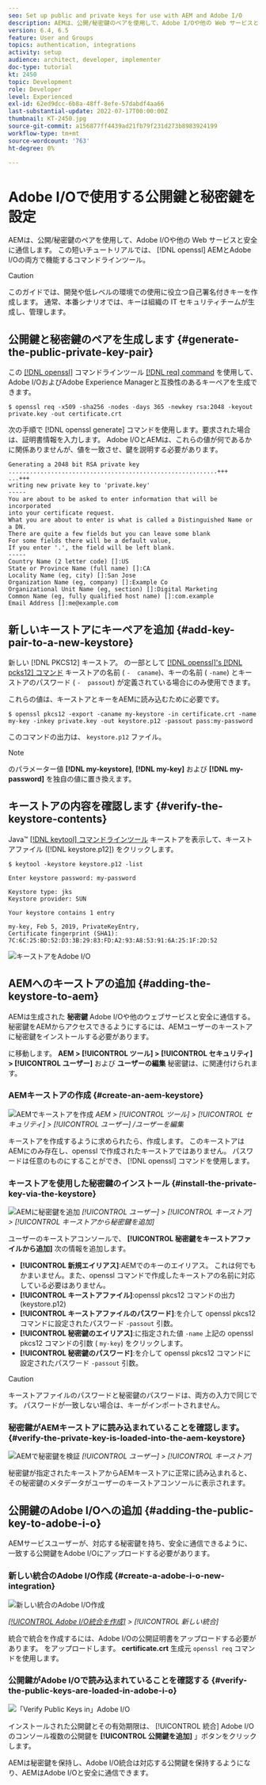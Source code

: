 ```yaml
---
seo: Set up public and private keys for use with AEM and Adobe I/O
description: AEMは、公開/秘密鍵のペアを使用して、Adobe I/Oや他の Web サービスと安全に通信します。 この短いチュートリアルでは、AEMとAdobe I/Oの両方で動作する openssl コマンドラインツールを使用して、互換性のあるキーとキーストアを生成する方法を説明します。
version: 6.4, 6.5
feature: User and Groups
topics: authentication, integrations
activity: setup
audience: architect, developer, implementer
doc-type: tutorial
kt: 2450
topic: Development
role: Developer
level: Experienced
exl-id: 62ed9dcc-6b8a-48ff-8efe-57dabdf4aa66
last-substantial-update: 2022-07-17T00:00:00Z
thumbnail: KT-2450.jpg
source-git-commit: a156877ff4439ad21fb79f231d273b8983924199
workflow-type: tm+mt
source-wordcount: '763'
ht-degree: 0%

---
```


# Adobe I/Oで使用する公開鍵と秘密鍵を設定

AEMは、公開/秘密鍵のペアを使用して、Adobe I/Oや他の Web サービスと安全に通信します。 この短いチュートリアルでは、 [!DNL openssl] AEMとAdobe I/Oの両方で機能するコマンドラインツール。

>[!CAUTION]
>
>このガイドでは、開発や低レベルの環境での使用に役立つ自己署名付きキーを作成します。 通常、本番シナリオでは、キーは組織の IT セキュリティチームが生成し、管理します。

## 公開鍵と秘密鍵のペアを生成します {#generate-the-public-private-key-pair}

この [[!DNL openssl]](https://www.openssl.org/docs/man1.0.2/man1/openssl.html) コマンドラインツール [[!DNL req] command](https://www.openssl.org/docs/man1.0.2/man1/req.html) を使用して、Adobe I/OおよびAdobe Experience Managerと互換性のあるキーペアを生成できます。

```shell
$ openssl req -x509 -sha256 -nodes -days 365 -newkey rsa:2048 -keyout private.key -out certificate.crt
```

次の手順で [!DNL openssl generate] コマンドを使用します。要求された場合は、証明書情報を入力します。 Adobe I/OとAEMは、これらの値が何であるかに関係ありませんが、値を一致させ、鍵を説明する必要があります。

```
Generating a 2048 bit RSA private key
...........................................................+++
...+++
writing new private key to 'private.key'
-----
You are about to be asked to enter information that will be incorporated
into your certificate request.
What you are about to enter is what is called a Distinguished Name or a DN.
There are quite a few fields but you can leave some blank
For some fields there will be a default value,
If you enter '.', the field will be left blank.
-----
Country Name (2 letter code) []:US
State or Province Name (full name) []:CA
Locality Name (eg, city) []:San Jose
Organization Name (eg, company) []:Example Co
Organizational Unit Name (eg, section) []:Digital Marketing
Common Name (eg, fully qualified host name) []:com.example
Email Address []:me@example.com
```

## 新しいキーストアにキーペアを追加 {#add-key-pair-to-a-new-keystore}

新しい [!DNL PKCS12] キーストア。 の一部として [[!DNL openssl]'s [!DNL pcks12] コマンド](https://www.openssl.org/docs/man1.0.2/man1/pkcs12.html) キーストアの名前 ( `-  caname`)、キーの名前 ( `-name`) とキーストアのパスワード ( `-  passout`) が定義されている場合にのみ使用できます。

これらの値は、キーストアとキーをAEMに読み込むために必要です。

```shell
$ openssl pkcs12 -export -caname my-keystore -in certificate.crt -name my-key -inkey private.key -out keystore.p12 -passout pass:my-password
```

このコマンドの出力は、 `keystore.p12` ファイル。

>[!NOTE]
>
>のパラメーター値 **[!DNL my-keystore]**, **[!DNL my-key]** および **[!DNL my-password]** を独自の値に置き換えます。

## キーストアの内容を確認します {#verify-the-keystore-contents}

Java™ [[!DNL keytool] コマンドラインツール](https://docs.oracle.com/middleware/1213/wls/SECMG/keytool-summary-appx.htm#SECMG818) キーストアを表示して、キーストアファイル ([!DNL keystore.p12]) をクリックします。

```shell
$ keytool -keystore keystore.p12 -list

Enter keystore password: my-password

Keystore type: jks
Keystore provider: SUN

Your keystore contains 1 entry

my-key, Feb 5, 2019, PrivateKeyEntry,
Certificate fingerprint (SHA1): 7C:6C:25:BD:52:D3:3B:29:83:FD:A2:93:A8:53:91:6A:25:1F:2D:52
```

![キーストアをAdobe I/O](assets/set-up-public-private-keys-for-use-with-aem-and-adobe-io/adobe-io--public-keys.png)

## AEMへのキーストアの追加 {#adding-the-keystore-to-aem}

AEMは生成された **秘密鍵** Adobe I/Oや他のウェブサービスと安全に通信する。 秘密鍵をAEMからアクセスできるようにするには、AEMユーザーのキーストアに秘密鍵をインストールする必要があります。

に移動します。 **AEM > [!UICONTROL ツール] > [!UICONTROL セキュリティ] > [!UICONTROL ユーザー]** および **ユーザーの編集** 秘密鍵は、に関連付けられます。

### AEMキーストアの作成 {#create-an-aem-keystore}

![AEMでキーストアを作成](assets/set-up-public-private-keys-for-use-with-aem-and-adobe-io/aem--create-keystore.png)
*AEM > [!UICONTROL ツール] > [!UICONTROL セキュリティ] > [!UICONTROL ユーザー] /ユーザーを編集*

キーストアを作成するように求められたら、作成します。 このキーストアはAEMにのみ存在し、openssl で作成されたキーストアではありません。 パスワードは任意のものにすることができ、 [!DNL openssl] コマンドを使用します。

### キーストアを使用した秘密鍵のインストール {#install-the-private-key-via-the-keystore}

![AEMに秘密鍵を追加](assets/set-up-public-private-keys-for-use-with-aem-and-adobe-io/aem--add-private-key.png)
*[!UICONTROL ユーザー] > [!UICONTROL キーストア] > [!UICONTROL キーストアから秘密鍵を追加]*

ユーザーのキーストアコンソールで、 **[!UICONTROL 秘密鍵をキーストアファイルから追加]** 次の情報を追加します。

* **[!UICONTROL 新規エイリアス]**:AEMでのキーのエイリアス。 これは何でもかまいません。また、openssl コマンドで作成したキーストアの名前に対応している必要はありません。
* **[!UICONTROL キーストアファイル]**:openssl pkcs12 コマンドの出力 (keystore.p12)
* **[!UICONTROL キーストアファイルのパスワード]**:を介して openssl pkcs12 コマンドに設定されたパスワード `-passout` 引数。
* **[!UICONTROL 秘密鍵のエイリアス]**:に指定された値 `-name` 上記の openssl pkcs12 コマンドの引数 ( `my-key`) をクリックします。
* **[!UICONTROL 秘密鍵のパスワード]**:を介して openssl pkcs12 コマンドに設定されたパスワード `-passout` 引数。

>[!CAUTION]
>
>キーストアファイルのパスワードと秘密鍵のパスワードは、両方の入力で同じです。 パスワードが一致しない場合は、キーがインポートされません。

### 秘密鍵がAEMキーストアに読み込まれていることを確認します。 {#verify-the-private-key-is-loaded-into-the-aem-keystore}

![AEMで秘密鍵を検証](assets/set-up-public-private-keys-for-use-with-aem-and-adobe-io/aem--keystore.png)
*[!UICONTROL ユーザー] > [!UICONTROL キーストア]*

秘密鍵が指定されたキーストアからAEMキーストアに正常に読み込まれると、その秘密鍵のメタデータがユーザーのキーストアコンソールに表示されます。

## 公開鍵のAdobe I/Oへの追加 {#adding-the-public-key-to-adobe-i-o}

AEMサービスユーザーが、対応する秘密鍵を持ち、安全に通信できるように、一致する公開鍵をAdobe I/Oにアップロードする必要があります。

### 新しい統合のAdobe I/O作成 {#create-a-adobe-i-o-new-integration}

![新しい統合のAdobe I/O作成](assets/set-up-public-private-keys-for-use-with-aem-and-adobe-io/adobe-io--create-new-integration.png)

*[[!UICONTROL Adobe I/O統合を作成]](https://developer.adobe.com/console/) > [!UICONTROL 新しい統合]*

統合で統合を作成するには、Adobe I/Oの公開証明書をアップロードする必要があります。 をアップロードします。 **certificate.crt** 生成元 `openssl req` コマンドを使用します。

### 公開鍵がAdobe I/Oで読み込まれていることを確認する {#verify-the-public-keys-are-loaded-in-adobe-i-o}

![「Verify Public Keys in」Adobe I/O](assets/set-up-public-private-keys-for-use-with-aem-and-adobe-io/adobe-io--public-keys.png)

インストールされた公開鍵とその有効期限は、 [!UICONTROL 統合] Adobe I/Oのコンソール複数の公開鍵を **[!UICONTROL 公開鍵を追加]** 」ボタンをクリックします。

AEMは秘密鍵を保持し、Adobe I/O統合は対応する公開鍵を保持するようになり、AEMはAdobe I/Oと安全に通信できます。
